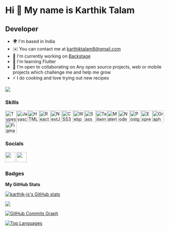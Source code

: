 Hi 👋 My name is Karthik Talam
==============================

Developer
---------

* 🌍  I'm based in India
* ✉️  You can contact me at [karthiktalam8@gmail.com](mailto:karthiktalam8@gmail.com)
* 🚀  I'm currently working on [Backstage](http://www.backstage.army)
* 🧠  I'm learning Flutter
* 🤝  I'm open to collaborating on Any open source projects, web or mobile projects which challenge me and help me grow
* ⚡  I do cooking and love trying out new recipes

<a href="https://www.github.com/karthik-js" target="_blank" rel="noreferrer"><img
src="https://img.shields.io/github/followers/karthik-js?logo=github&style=for-the-badge&color=3382ed&labelColor=1c1917" /></a>

### Skills

<p align="left"><a href="https://www.typescriptlang.org/" target="_blank" rel="noreferrer"><img src="https://cdn.jsdelivr.net/gh/devicons/devicon/icons/typescript/typescript-original.svg" width="36" height="36" alt="Typescript" /></a><a href="https://developer.mozilla.org/en-US/docs/Web/JavaScript" target="_blank" rel="noreferrer"><img src="https://cdn.jsdelivr.net/gh/devicons/devicon/icons/javascript/javascript-original.svg" width="36" height="36" alt="Javascript" /></a><a href="https://developer.mozilla.org/en-US/docs/Glossary/HTML5" target="_blank" rel="noreferrer"><img src="https://cdn.jsdelivr.net/gh/devicons/devicon/icons/html5/html5-plain.svg" width="36" height="36" alt="HTML5" /></a><a href="https://reactjs.org/" target="_blank" rel="noreferrer"><img src="https://cdn.jsdelivr.net/gh/devicons/devicon/icons/react/react-original.svg" width="36" height="36" alt="React" /></a><a href="https://nextjs.org/docs" target="_blank" rel="noreferrer"><img src="https://cdn.jsdelivr.net/gh/devicons/devicon/icons/nextjs/nextjs-original.svg" width="36" height="36" alt="NextJs" /></a><a href="https://www.w3.org/TR/CSS/#css" target="_blank" rel="noreferrer"><img src="https://cdn.jsdelivr.net/gh/devicons/devicon/icons/css3/css3-plain.svg" width="36" height="36" alt="CSS3" /></a><a href="https://webpack.js.org/" target="_blank" rel="noreferrer"><img src="https://cdn.jsdelivr.net/gh/devicons/devicon/icons/webpack/webpack-original.svg" width="36" height="36" alt="Webpack" /></a><a href="https://sass-lang.com/" target="_blank" rel="noreferrer"><img src="https://cdn.jsdelivr.net/gh/devicons/devicon/icons/sass/sass-original.svg" width="36" height="36" alt="Sass" /></a><a href="https://tailwindcss.com/" target="_blank" rel="noreferrer"><img src="https://cdn.jsdelivr.net/gh/devicons/devicon/icons/tailwindcss/tailwindcss-plain.svg" width="36" height="36" alt="TailwindCSS" /></a><a href="https://mui.com/" target="_blank" rel="noreferrer"><img src="https://cdn.jsdelivr.net/gh/devicons/devicon/icons/materialui/materialui-original.svg" width="36" height="36" alt="Material UI" /></a><a href="https://nodejs.org/en/" target="_blank" rel="noreferrer"><img src="https://cdn.jsdelivr.net/gh/devicons/devicon/icons/nodejs/nodejs-original.svg" width="36" height="36" alt="NodeJS" /></a><a href="https://www.postgresql.org/" target="_blank" rel="noreferrer"><img src="https://cdn.jsdelivr.net/gh/devicons/devicon/icons/postgresql/postgresql-plain.svg" width="36" height="36" alt="PostgreSQL" /></a><a href="https://expressjs.com/" target="_blank" rel="noreferrer"><img src="https://cdn.jsdelivr.net/gh/devicons/devicon/icons/express/express-original.svg" width="36" height="36" alt="ExpressJS" /></a><a href="https://graphql.org/" target="_blank" rel="noreferrer"><img src="https://cdn.jsdelivr.net/gh/devicons/devicon/icons/graphql/graphql-plain.svg" width="36" height="36" alt="GraphQL" /></a><a href="https://www.figma.com/" target="_blank" rel="noreferrer"><img src="https://cdn.jsdelivr.net/gh/devicons/devicon/icons/figma/figma-original.svg" width="36" height="36" alt="Figma" /></a></p>


### Socials

<p align="left">
<a href="https://www.github.com/karthik-js" target="_blank" rel="noreferrer"><img src="https://raw.githubusercontent.com/danielcranney/readme-generator/main/public/icons/socials/github.svg" width="32" height="32" /></a>
<a href="https://www.linkedin.com/in/karthik-talam" target="_blank" rel="noreferrer"><img src="https://raw.githubusercontent.com/danielcranney/readme-generator/main/public/icons/socials/linkedin.svg" width="32" height="32" /></a>
</p>

### Badges

<b>My GitHub Stats</b>

<a href="http://www.github.com/karthik-js"><img src="https://github-readme-stats.vercel.app/api?username=karthik-js&show_icons=true&hide=&count_private=true&title_color=3382ed&text_color=ffffff&icon_color=3382ed&bg_color=1c1917&hide_border=true&show_icons=true" alt="karthik-js's GitHub stats" /></a>

<a href="http://www.github.com/karthik-js"><img src="https://github-readme-streak-stats.herokuapp.com/?user=karthik-js&stroke=ffffff&background=1c1917&ring=3382ed&fire=3382ed&currStreakNum=ffffff&currStreakLabel=3382ed&sideNums=ffffff&sideLabels=ffffff&dates=ffffff&hide_border=true" /></a>

<a href="http://www.github.com/karthik-js"><img src="https://activity-graph.herokuapp.com/graph?username=karthik-js&bg_color=1c1917&color=ffffff&line=3382ed&point=ffffff&area_color=1c1917&area=true&hide_border=true&custom_title=GitHub%20Commits%20Graph" alt="GitHub Commits Graph" /></a>

<a href="https://github.com/karthik-js" align="left"><img src="https://github-readme-stats.vercel.app/api/top-langs/?username=karthik-js&langs_count=10&title_color=3382ed&text_color=ffffff&icon_color=3382ed&bg_color=1c1917&hide_border=true&locale=en&custom_title=Top%20%Languages" alt="Top Languages" /></a>
